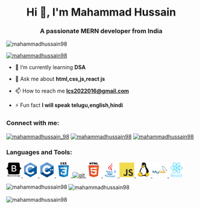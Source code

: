 <h1 align="center">Hi 👋, I'm Mahammad Hussain</h1>
<h3 align="center">A passionate MERN developer from India</h3>

<p align="left"> <img src="https://komarev.com/ghpvc/?username=mahammadhussain98&label=Profile%20views&color=0e75b6&style=flat" alt="mahammadhussain98" /> </p>

<p align="left"> <a href="https://github.com/ryo-ma/github-profile-trophy"><img src="https://github-profile-trophy.vercel.app/?username=mahammadhussain98" alt="mahammadhussain98" /></a> </p>

- 🌱 I’m currently learning **DSA**

- 💬 Ask me about **html,css,js,react js**

- 📫 How to reach me **lcs2022016@gmail.com**

- ⚡ Fun fact **I will speak telugu,english,hindi**

<h3 align="left">Connect with me:</h3>
<p align="left">
<a href="https://instagram.com/mahammadhussain_98" target="blank"><img align="center" src="https://raw.githubusercontent.com/rahuldkjain/github-profile-readme-generator/master/src/images/icons/Social/instagram.svg" alt="mahammadhussain_98" height="30" width="40" /></a>
<a href="https://www.codechef.com/users/mahammadhussain98" target="blank"><img align="center" src="https://cdn.jsdelivr.net/npm/simple-icons@3.1.0/icons/codechef.svg" alt="mahammadhussain98" height="30" width="40" /></a>
<a href="https://www.leetcode.com/mahammadhussain98" target="blank"><img align="center" src="https://raw.githubusercontent.com/rahuldkjain/github-profile-readme-generator/master/src/images/icons/Social/leet-code.svg" alt="mahammadhussain98" height="30" width="40" /></a>
</p>

<h3 align="left">Languages and Tools:</h3>
<p align="left"> <a href="https://getbootstrap.com" target="_blank" rel="noreferrer"> <img src="https://raw.githubusercontent.com/devicons/devicon/master/icons/bootstrap/bootstrap-plain-wordmark.svg" alt="bootstrap" width="40" height="40"/> </a> <a href="https://www.cprogramming.com/" target="_blank" rel="noreferrer"> <img src="https://raw.githubusercontent.com/devicons/devicon/master/icons/c/c-original.svg" alt="c" width="40" height="40"/> </a> <a href="https://www.w3schools.com/cpp/" target="_blank" rel="noreferrer"> <img src="https://raw.githubusercontent.com/devicons/devicon/master/icons/cplusplus/cplusplus-original.svg" alt="cplusplus" width="40" height="40"/> </a> <a href="https://www.w3schools.com/css/" target="_blank" rel="noreferrer"> <img src="https://raw.githubusercontent.com/devicons/devicon/master/icons/css3/css3-original-wordmark.svg" alt="css3" width="40" height="40"/> </a> <a href="https://git-scm.com/" target="_blank" rel="noreferrer"> <img src="https://www.vectorlogo.zone/logos/git-scm/git-scm-icon.svg" alt="git" width="40" height="40"/> </a> <a href="https://www.w3.org/html/" target="_blank" rel="noreferrer"> <img src="https://raw.githubusercontent.com/devicons/devicon/master/icons/html5/html5-original-wordmark.svg" alt="html5" width="40" height="40"/> </a> <a href="https://www.java.com" target="_blank" rel="noreferrer"> <img src="https://raw.githubusercontent.com/devicons/devicon/master/icons/java/java-original.svg" alt="java" width="40" height="40"/> </a> <a href="https://developer.mozilla.org/en-US/docs/Web/JavaScript" target="_blank" rel="noreferrer"> <img src="https://raw.githubusercontent.com/devicons/devicon/master/icons/javascript/javascript-original.svg" alt="javascript" width="40" height="40"/> </a> <a href="https://www.linux.org/" target="_blank" rel="noreferrer"> <img src="https://raw.githubusercontent.com/devicons/devicon/master/icons/linux/linux-original.svg" alt="linux" width="40" height="40"/> </a> <a href="https://www.mysql.com/" target="_blank" rel="noreferrer"> <img src="https://raw.githubusercontent.com/devicons/devicon/master/icons/mysql/mysql-original-wordmark.svg" alt="mysql" width="40" height="40"/> </a> <a href="https://reactjs.org/" target="_blank" rel="noreferrer"> <img src="https://raw.githubusercontent.com/devicons/devicon/master/icons/react/react-original-wordmark.svg" alt="react" width="40" height="40"/> </a> </p>

<p><img align="left" src="https://github-readme-stats.vercel.app/api/top-langs?username=mahammadhussain98&show_icons=true&locale=en&layout=compact" alt="mahammadhussain98" /></p>

<p>&nbsp;<img align="center" src="https://github-readme-stats.vercel.app/api?username=mahammadhussain98&show_icons=true&locale=en" alt="mahammadhussain98" /></p>

<p><img align="center" src="https://github-readme-streak-stats.herokuapp.com/?user=mahammadhussain98&" alt="mahammadhussain98" /></p>
